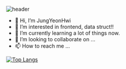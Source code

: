 ![header](https://capsule-render.vercel.app/api?type=waving&color=auto&height=100&section=header&text=YeonHwi%20grass%20world&fontSize=30)

- 👋 Hi, I’m JungYeonHwi
- 👀 I’m interested in frontend, data struct!!
- 🌱 I’m currently learning a lot of things now.
- 💞️ I’m looking to collaborate on ...
- 📫 How to reach me ...

<!---
JungYeonHwi/JungYeonHwi is a ✨ special ✨ repository because its `README.md` (this file) appears on your GitHub profile.
You can click the Preview link to take a look at your changes.
--->

[![Top Langs](https://github-readme-stats.vercel.app/api/top-langs/?username=JungYeonHwi)](https://github.com/JungYeonHwi/github-readme-stats)
